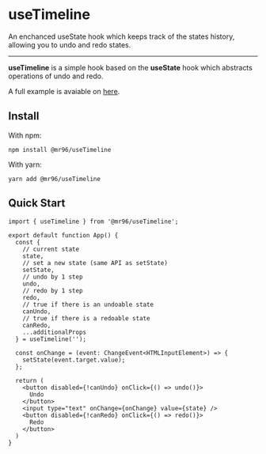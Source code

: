 # useTimeline

An enchanced useState hook which keeps track of the states history, allowing you to undo and redo states.

---

**useTimeline** is a simple hook based on the **useState** hook which abstracts operations of undo and redo.

A full example is avaiable on [here](https://stackblitz.com/edit/react-ts-qi1zgm?file=ExampleUseTimeline.tsx).

## Install

With npm:

```
npm install @mr96/useTimeline
```

With yarn:

```
yarn add @mr96/useTimeline
```

## Quick Start

```tsx
import { useTimeline } from '@mr96/useTimeline';

export default function App() {
  const {
    // current state
    state,
    // set a new state (same API as setState)
    setState,
    // undo by 1 step
    undo,
    // redo by 1 step
    redo,
    // true if there is an undoable state
    canUndo,
    // true if there is a redoable state
    canRedo,
    ...additionalProps
  } = useTimeline('');

  const onChange = (event: ChangeEvent<HTMLInputElement>) => {
    setState(event.target.value);
  };

  return (
    <button disabled={!canUndo} onClick={() => undo()}>
      Undo
    </button>
    <input type="text" onChange={onChange} value={state} />
    <button disabled={!canRedo} onClick={() => redo()}>
      Redo
    </button>
  )
}
```
